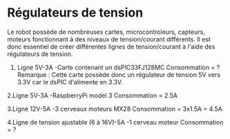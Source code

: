 # Régulateurs de tension

Le robot possède de nombreuses cartes, microcontroleurs, capteurs, moteurs fonctionnant à des niveaux de tension/courant différents. Il est donc essentiel de créer différentes lignes de tension/courant à l'aide des régulateurs de tension.

1. Ligne 5V-3A
-Carte contenant un dsPIC33FJ128MC
Consommation = ?
Remarque : Cette carte possède donc un régulateur de tension 5V vers 3.3V car le dsPIC d'alimente en 3.3V.

2.Ligne 5V-3A
-RaspberryPi model 3
Consommation = 2.5A

3.Ligne 12V-5A
-3 cerveaux moteurs MX28
Consommation = 3x1.5A = 4.5A

4.Ligne de tension ajustable (6 à 16V)-5A
-1 cerveau moteur
Consommation = ?
